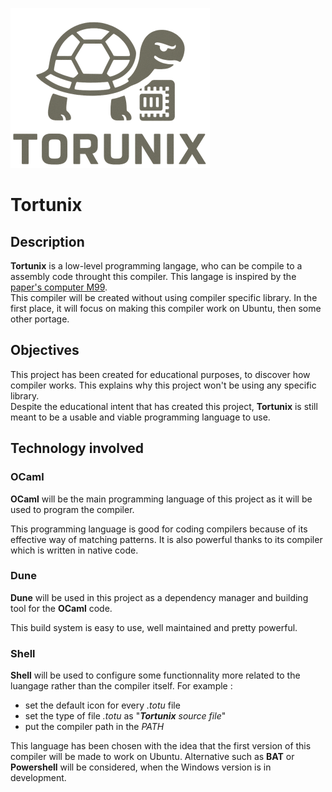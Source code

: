![Tortunix Logo](ressources/tortunix_icon.png)

# Tortunix

## Description 
**Tortunix** is a low-level programming langage, who can be compile to a assembly code throught this compiler. This langage is inspired by the [paper's computer M99](https://lycee--maths-info.translate.goog/NSI1ere/Cours/M99/?_x_tr_sl=fr&_x_tr_tl=en&_x_tr_hl=fr&_x_tr_pto=wapp).  
This compiler will be created without using compiler specific library. In the first place, it will focus on making this compiler work on Ubuntu, then some other portage.

## Objectives
This project has been created for educational purposes, to discover how compiler works. This explains why this project won't be using any specific library.  
Despite the educational intent that has created this project, **Tortunix** is still meant to be a usable and viable programming language to use.  

## Technology involved  
### OCaml
**OCaml** will be the main programming language of this project as it will be used to program the compiler.  

This programming language is good for coding compilers because of its effective way of matching patterns. It is also powerful thanks to its compiler which is written in native code.

### Dune
**Dune** will be used in this project as a dependency manager and building tool for the **OCaml** code.  

This build system is easy to use, well maintained and pretty powerful. 

### Shell
**Shell** will be used to configure some functionnality more related to the luangage rather than the compiler itself. For example :  
 - set the default icon for every *.totu* file  
 - set the type of file *.totu* as "***Tortunix** source file*"  
 - put the compiler path in the *PATH*  

This language has been chosen with the idea that the first version of this compiler will be made to work on Ubuntu. Alternative such as **BAT** or **Powershell** will be considered, when the Windows version is in development.  
